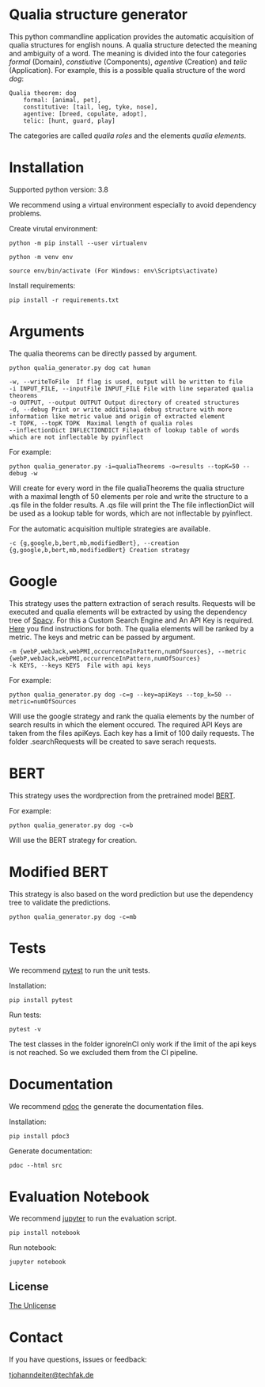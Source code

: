 # Qualia structure generator

This python commandline application provides the automatic acquisition of qualia structures for english nouns. A qualia structure detected the meaning and ambiguity of a word. The meaning is divided into the four categories *formal* (Domain), *constiutive* (Components), *agentive* (Creation) and *telic* (Application). For example, this is a possible qualia structure of the word *dog*:


```
Qualia theorem: dog
    formal: [animal, pet],
    constitutive: [tail, leg, tyke, nose],
    agentive: [breed, copulate, adopt],
    telic: [hunt, guard, play]
```
The categories are called *qualia roles* and the elements *qualia elements*.

# Installation

Supported python version: 3.8

We recommend using a virtual environment especially to avoid dependency problems. 

Create virutal environment:

```
python -m pip install --user virtualenv

python -m venv env

source env/bin/activate (For Windows: env\Scripts\activate)
```

Install requirements:

```
pip install -r requirements.txt
```


# Arguments

The qualia theorems can be directly passed by argument. 

```
python qualia_generator.py dog cat human
```

```
-w, --writeToFile  If flag is used, output will be written to file
-i INPUT_FILE, --inputFile INPUT_FILE File with line separated qualia theorems
-o OUTPUT, --output OUTPUT Output directory of created structures
-d, --debug Print or write additional debug structure with more information like metric value and origin of extracted element
-t TOPK, --topK TOPK  Maximal length of qualia roles
--inflectionDict INFLECTIONDICT Filepath of lookup table of words which are not inflectable by pyinflect
```

For example:

```
python qualia_generator.py -i=qualiaTheorems -o=results --topK=50 --debug -w
```

Will create for every word in the file qualiaTheorems the qualia structure with a maximal length of 50 elements per role and write the structure to a .qs file in the folder results. A .qs file will print the  The file inflectionDict will be used as a lookup table for words, which are not inflectable by pyinflect.

For the automatic acquisition multiple strategies are available. 


```
-c {g,google,b,bert,mb,modifiedBert}, --creation {g,google,b,bert,mb,modifiedBert} Creation strategy
```

# Google

This strategy uses the pattern extraction of serach results. Requests will be executed and qualia elements will be extracted by using the dependency tree of [Spacy](https://spacy.io/usage/linguistic-features). For this a Custom Search Engine and An API Key is required. [Here](https://linuxhint.com/google_search_api_python/) you find instructions for both. The qualia elements will be ranked by a metric. The keys and metric can be passed by argument.

```
-m {webP,webJack,webPMI,occurrenceInPattern,numOfSources}, --metric {webP,webJack,webPMI,occurrenceInPattern,numOfSources}
-k KEYS, --keys KEYS  File with api keys
```
For example:

```
python qualia_generator.py dog -c=g --key=apiKeys --top_k=50 --metric=numOfSources
```

Will use the google strategy and rank the qualia elements by the number of search results in which the element occured. The required API Keys are taken from the files apiKeys. Each key has a limit of 100 daily requests. The folder .searchRequests will be created to save serach requests.


# BERT

This strategy uses the wordprection from the pretrained model [BERT](https://huggingface.co/transformers/model_doc/bert.html).

For example:

```
python qualia_generator.py dog -c=b
```

Will use the BERT strategy for creation.

# Modified BERT

This strategy is also based on the word prediction but use the dependency tree to validate the predictions.

```
python qualia_generator.py dog -c=mb
```

# Tests

We recommend [pytest](https://pytest.org/) to run the unit tests. 

Installation:

```
pip install pytest
```

Run tests:

```
pytest -v
```


The test classes in the folder ignoreInCI only work if the limit of the api keys is not reached. So we excluded them from the CI pipeline.


# Documentation

We recommend [pdoc](https://pdoc3.github.io/pdoc/) the generate the documentation files.

Installation:

```
pip install pdoc3
```

Generate documentation:

```
pdoc --html src
```

# Evaluation Notebook

We recommend [jupyter](https://jupyter.org/) to run the evaluation script.

```
pip install notebook
```

Run notebook:

```
jupyter notebook
```

## License

[The Unlicense](https://choosealicense.com/licenses/unlicense/)


# Contact

If you have questions, issues or feedback: 

tjohanndeiter@techfak.de
